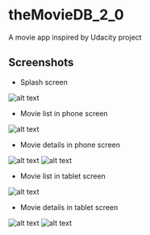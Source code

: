 # theMovieDB_2_0
A movie app inspired by Udacity project

## Screenshots
* Splash screen

![alt text](screenshots/splash.png "Splash screen")

* Movie list in phone screen

![alt text](screenshots/phone_list.png "Movie list on phone")

* Movie details in phone screen

![alt text](screenshots/phone_details.png "Movie details on phone")
![alt text](screenshots/phone_details_2.png "Movie details cont. on phone")

* Movie list in tablet screen

![alt text](screenshots/tablet_landscape_list.png "Movie list on tablet")

* Movie details in tablet screen

![alt text](screenshots/tablet_portrait_details.png "Movie details on tablet")
![alt text](screenshots/tablet_portrait_details_2.png "Movie details cont. on tablet")
